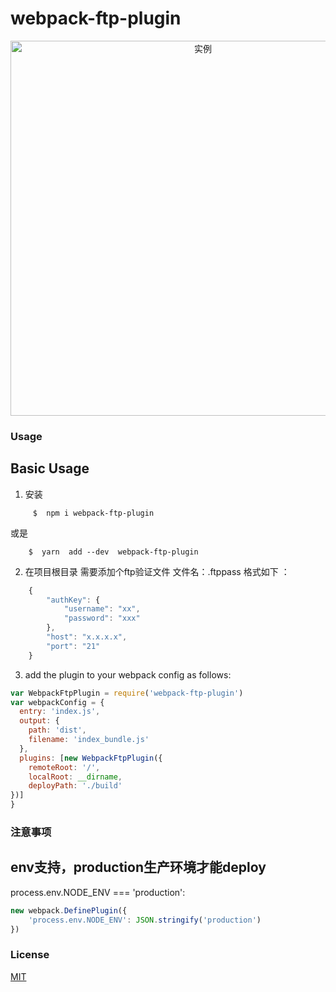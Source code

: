 

# webpack-ftp-plugin


<p align="center"><img width="600px" src="http://owzieh3tb.bkt.clouddn.com/ftp-plugin.png" alt="实例"></p>

### Usage


Basic Usage
-----------
1. 安装

```
     $  npm i webpack-ftp-plugin
```
或是
```
    $  yarn  add --dev  webpack-ftp-plugin
```

2. 在项目根目录 需要添加个ftp验证文件 文件名：.ftppass
  格式如下 ：
```javascript
    {
        "authKey": {
            "username": "xx",
            "password": "xxx"
        },
        "host": "x.x.x.x",
        "port": "21"
    }
```

3. add the plugin to your webpack config as follows:

```javascript
var WebpackFtpPlugin = require('webpack-ftp-plugin')
var webpackConfig = {
  entry: 'index.js',
  output: {
    path: 'dist',
    filename: 'index_bundle.js'
  },
  plugins: [new WebpackFtpPlugin({
    remoteRoot: '/',
    localRoot: __dirname,
    deployPath: './build'
})]
}
```

### 注意事项
 
 env支持，production生产环境才能deploy
-----------
process.env.NODE_ENV === 'production':


```javascript
new webpack.DefinePlugin({
    'process.env.NODE_ENV': JSON.stringify('production')
})
```

### License

[MIT](http://opensource.org/licenses/MIT)
